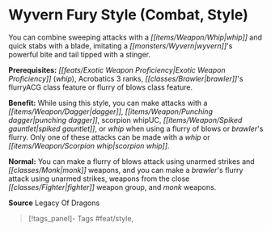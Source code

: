 ﻿---
cssclass: [feats]

---
# Wyvern Fury Style (Combat, Style)

You can combine sweeping attacks with a _[[items/Weapon/Whip|whip]]_ and quick stabs with a blade, imitating a _[[monsters/Wyvern|wyvern]]_'s powerful bite and tail tipped with a stinger.

**Prerequisites:** _[[feats/Exotic Weapon Proficiency|Exotic Weapon Proficiency]]_ (_whip_), Acrobatics 3 ranks, _[[classes/Brawler|brawler]]_'s flurryACG class feature or flurry of blows class feature.

**Benefit:** While using this style, you can make attacks with a _[[items/Weapon/Dagger|dagger]]_, _[[items/Weapon/Punching dagger|punching dagger]]_, scorpion whipUC, _[[items/Weapon/Spiked gauntlet|spiked gauntlet]]_, or _whip_ when using a flurry of blows or _brawler_'s flurry. Only one of these attacks can be made with a _whip_ or _[[items/Weapon/Scorpion whip|scorpion whip]]_.

**Normal:** You can make a flurry of blows attack using unarmed strikes and _[[classes/Monk|monk]]_ weapons, and you can make a _brawler_'s flurry attack using unarmed strikes, weapons from the close _[[classes/Fighter|fighter]]_ weapon group, and _monk_ weapons.

**Source** Legacy Of Dragons
>[!tags_panel]- Tags
> #feat/style, 